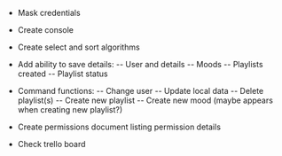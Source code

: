 - Mask credentials

- Create console

- Create select and sort algorithms

- Add ability to save details:
-- User and details
-- Moods
-- Playlists created
-- Playlist status

- Command functions:
-- Change user
-- Update local data
-- Delete playlist(s)
-- Create new playlist
-- Create new mood (maybe appears when creating new playlist?)

- Create permissions document listing permission details

- Check trello board